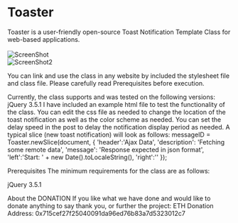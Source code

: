 # Toaster
Toaster is a user-friendly open-source Toast Notification Template Class for web-based applications. 
<br><br>
<img src="https://snipboard.io/ofWBFz.jpg" alt="ScreenShot"><br>
<img src="https://snipboard.io/NBbYtp.jpg" alt="ScreenShot2"><br>

You can link and use the class in any website by included the stylesheet file and class file. Please carefully read Prerequisites before execution.

Currently, the class supports and was tested on the following versions:
jQuery 3.5.1
I have included an example html file to test the functionality of the class. You can edit the css file as needed to change the location of the toast notification as well as the color scheme as needed.
You can set the delay speed in the post to delay the notification display period as needed.
A typical slice (new toast notification) will look as follows:
messageID = Toaster.newSlice(document, 
            {
                'header':'Ajax Data',
                'description': 'Fetching some remote data',
                'message': 'Response expected in json format',
                'left':'Start: ' + new Date().toLocaleString(),
                'right':''
            });


Prerequisites
The minimum requirements for the class are as follows:

jQuery 3.5.1

About the DONATION
If you like what we have done and would like to donate anything to say thank you, or further the project:
ETH Donation Address: 0x715cef27f25040091da96ed76b83a7d5323012c7


